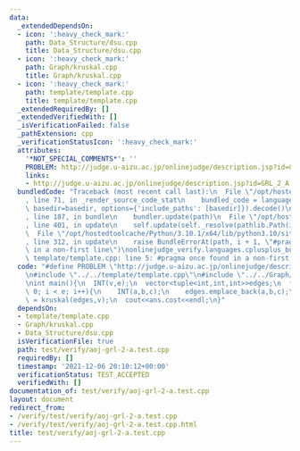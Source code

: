 ```yaml
---
data:
  _extendedDependsOn:
  - icon: ':heavy_check_mark:'
    path: Data_Structure/dsu.cpp
    title: Data_Structure/dsu.cpp
  - icon: ':heavy_check_mark:'
    path: Graph/kruskal.cpp
    title: Graph/kruskal.cpp
  - icon: ':heavy_check_mark:'
    path: template/template.cpp
    title: template/template.cpp
  _extendedRequiredBy: []
  _extendedVerifiedWith: []
  _isVerificationFailed: false
  _pathExtension: cpp
  _verificationStatusIcon: ':heavy_check_mark:'
  attributes:
    '*NOT_SPECIAL_COMMENTS*': ''
    PROBLEM: http://judge.u-aizu.ac.jp/onlinejudge/description.jsp?id=GRL_2_A
    links:
    - http://judge.u-aizu.ac.jp/onlinejudge/description.jsp?id=GRL_2_A
  bundledCode: "Traceback (most recent call last):\n  File \"/opt/hostedtoolcache/Python/3.10.1/x64/lib/python3.10/site-packages/onlinejudge_verify/documentation/build.py\"\
    , line 71, in _render_source_code_stat\n    bundled_code = language.bundle(stat.path,\
    \ basedir=basedir, options={'include_paths': [basedir]}).decode()\n  File \"/opt/hostedtoolcache/Python/3.10.1/x64/lib/python3.10/site-packages/onlinejudge_verify/languages/cplusplus.py\"\
    , line 187, in bundle\n    bundler.update(path)\n  File \"/opt/hostedtoolcache/Python/3.10.1/x64/lib/python3.10/site-packages/onlinejudge_verify/languages/cplusplus_bundle.py\"\
    , line 401, in update\n    self.update(self._resolve(pathlib.Path(included), included_from=path))\n\
    \  File \"/opt/hostedtoolcache/Python/3.10.1/x64/lib/python3.10/site-packages/onlinejudge_verify/languages/cplusplus_bundle.py\"\
    , line 312, in update\n    raise BundleErrorAt(path, i + 1, \"#pragma once found\
    \ in a non-first line\")\nonlinejudge_verify.languages.cplusplus_bundle.BundleErrorAt:\
    \ template/template.cpp: line 5: #pragma once found in a non-first line\n"
  code: "#define PROBLEM \"http://judge.u-aizu.ac.jp/onlinejudge/description.jsp?id=GRL_2_A\"\
    \n#include \"../../template/template.cpp\"\n#include \"../../Graph/kruskal.cpp\"\
    \nint main(){\n  INT(v,e);\n  vector<tuple<int,int,int>>edges;\n  for(int i =\
    \ 0; i < e; i++){\n    INT(a,b,c);\n    edges.emplace_back(a,b,c);\n  }\n  mst<int>ans\
    \ = kruskal(edges,v);\n  cout<<ans.cost<<endl;\n}"
  dependsOn:
  - template/template.cpp
  - Graph/kruskal.cpp
  - Data_Structure/dsu.cpp
  isVerificationFile: true
  path: test/verify/aoj-grl-2-a.test.cpp
  requiredBy: []
  timestamp: '2021-12-06 20:10:12+00:00'
  verificationStatus: TEST_ACCEPTED
  verifiedWith: []
documentation_of: test/verify/aoj-grl-2-a.test.cpp
layout: document
redirect_from:
- /verify/test/verify/aoj-grl-2-a.test.cpp
- /verify/test/verify/aoj-grl-2-a.test.cpp.html
title: test/verify/aoj-grl-2-a.test.cpp
---
```


